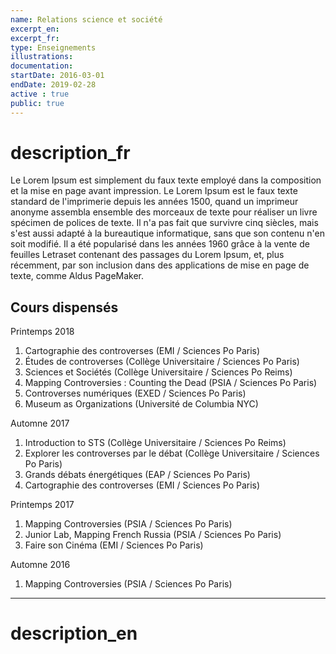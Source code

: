 ```yaml
---
name: Relations science et société
excerpt_en:
excerpt_fr:
type: Enseignements
illustrations:
documentation:
startDate: 2016-03-01
endDate: 2019-02-28
active : true
public: true
---
```


# description_fr
Le Lorem Ipsum est simplement du faux texte employé dans la composition et la mise en page avant impression. Le Lorem Ipsum est le faux texte standard de l'imprimerie depuis les années 1500, quand un imprimeur anonyme assembla ensemble des morceaux de texte pour réaliser un livre spécimen de polices de texte. Il n'a pas fait que survivre cinq siècles, mais s'est aussi adapté à la bureautique informatique, sans que son contenu n'en soit modifié. Il a été popularisé dans les années 1960 grâce à la vente de feuilles Letraset contenant des passages du Lorem Ipsum, et, plus récemment, par son inclusion dans des applications de mise en page de texte, comme Aldus PageMaker.


## Cours dispensés
Printemps 2018
1. Cartographie des controverses (EMI / Sciences Po Paris)
1. Études de controverses (Collège Universitaire / Sciences Po Paris)
1. Sciences et Sociétés (Collège Universitaire / Sciences Po Reims)
1. Mapping Controversies : Counting the Dead (PSIA / Sciences Po Paris)
1. Controverses numériques (EXED / Sciences Po Paris)
1. Museum as Organizations (Université de Columbia NYC)

Automne 2017
1. Introduction to STS (Collège Universitaire / Sciences Po Reims)
1. Explorer les controverses par le débat (Collège Universitaire / Sciences Po Paris)
1. Grands débats énergétiques (EAP / Sciences Po Paris)
1. Cartographie des controverses (EMI / Sciences Po Paris)

Printemps 2017
1. Mapping Controversies (PSIA / Sciences Po Paris)
1. Junior Lab, Mapping French Russia (PSIA / Sciences Po Paris)
1. Faire son Cinéma (EMI / Sciences Po Paris)

Automne 2016
1. Mapping Controversies (PSIA / Sciences Po Paris)

---

# description_en
